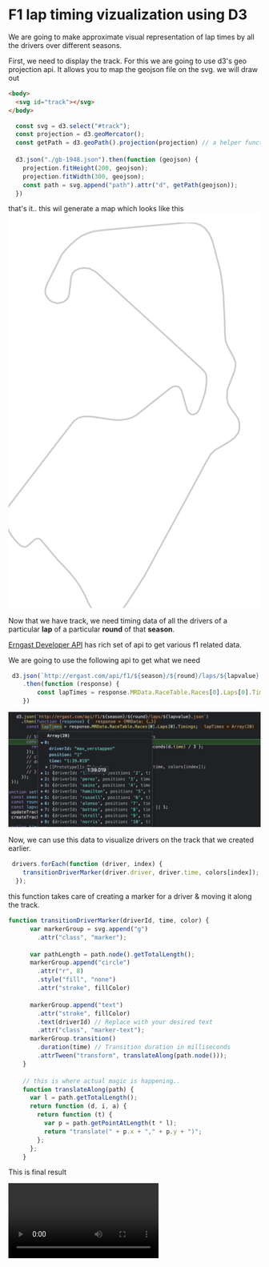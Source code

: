 # F1 lap timing vizualization using D3

We are going to make approximate visual representation of lap times by all the drivers over different seasons.

First, we need to display the track. For this we are going to use d3's geo projection api.
It allows you to map the geojson file on the svg. we will draw out

```html
<body>
  <svg id="track"></svg>
</body>
```
```javascript
  const svg = d3.select("#track");
  const projection = d3.geoMercator();
  const getPath = d3.geoPath().projection(projection) // a helper function to get the path from the projected data.

  d3.json("./gb-1948.json").then(function (geojson) {
    projection.fitHeight(200, geojson);
    projection.fitWidth(300, geojson);
    const path = svg.append("path").attr("d", getPath(geojson));
  })
```

that's it.. this wil generate a map which looks like this
![track](./images/track.png)

Now that we have track, we need timing data of all the drivers of a particular <b>lap</b> of a particular <b>round</b> of that <b>season</b>.

[Erngast Developer API](http://ergast.com/mrd/) has rich set of api to get various f1 related data.

We are going to use the following api to get what we need 

```javascript
 d3.json(`http://ergast.com/api/f1/${season}/${round}/laps/${lapvalue}.json`)
    .then(function (response) {
        const lapTimes = response.MRData.RaceTable.Races[0].Laps[0].Timings;
    })
```

![Response](images/timings.png)

Now, we can use this data to visualize drivers on the track that we created earlier.

```javascript
 drivers.forEach(function (driver, index) {
    transitionDriverMarker(driver.driver, driver.time, colors[index]);
  });
```

this function takes care of creating a marker for a driver & moving it along the track.

```javascript
function transitionDriverMarker(driverId, time, color) {
      var markerGroup = svg.append("g")
        .attr("class", "marker");

      var pathLength = path.node().getTotalLength();
      markerGroup.append("circle")
        .attr("r", 8)
        .style("fill", "none")
        .attr("stroke", fillColor)

      markerGroup.append("text")
        .attr("stroke", fillColor)
        .text(driverId) // Replace with your desired text
        .attr("class", "marker-text");
      markerGroup.transition()
        .duration(time) // Transition duration in milliseconds
        .attrTween("transform", translateAlong(path.node()));
    }

    // this is where actual magic is happening..
    function translateAlong(path) {
      var l = path.getTotalLength();
      return function (d, i, a) {
        return function (t) {
          var p = path.getPointAtLength(t * l);
          return "translate(" + p.x + "," + p.y + ")";
        };
      };
    }
```

This is final result 

![result](./videos/result.mov)